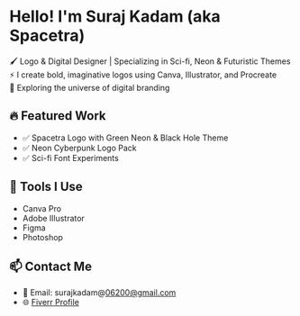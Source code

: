 # Hello! I'm Suraj Kadam (aka Spacetra)

🖌️ Logo & Digital Designer | Specializing in Sci-fi, Neon & Futuristic Themes  
⚡ I create bold, imaginative logos using Canva, Illustrator, and Procreate  
🚀 Exploring the universe of digital branding

## 🔥 Featured Work
- ✅ Spacetra Logo with Green Neon & Black Hole Theme
- ✅ Neon Cyberpunk Logo Pack
- ✅ Sci-fi Font Experiments
## 🧰 Tools I Use
- Canva Pro
- Adobe Illustrator
- Figma
- Photoshop

## 📫 Contact Me
- 📧 Email: surajkadam@06200@gmail.com
- 🌐 [Fiverr Profile](https://www.fiverr.com/Suraj_Design_Art)
